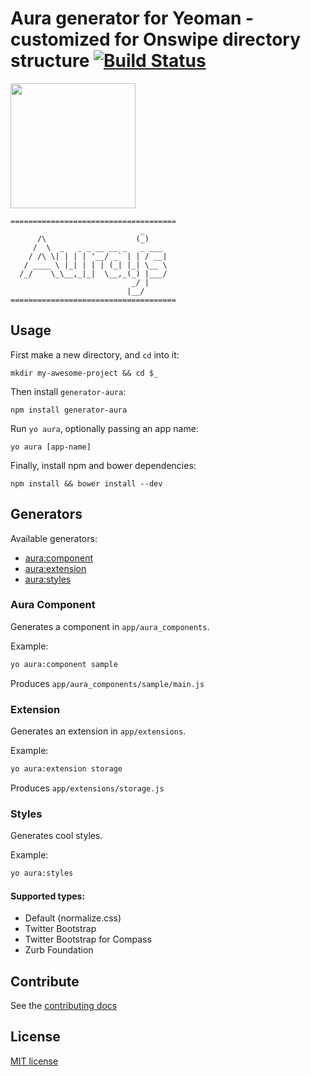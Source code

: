 # Aura generator for Yeoman - customized for Onswipe directory structure [![Build Status](https://secure.travis-ci.org/dotCypress/generator-aura.png?branch=master)](http://travis-ci.org/aurajs/generator-aura)

<img src="http://en.gravatar.com/userimage/3193976/53730a1d436c157bf770c04232c2a72b.png?size=200" width="200px"/>


```
=====================================
                             _
      /\                    (_)
     /  \  _   _ _ __ __ _   _ ___
    / /\ \| | | | '__/ _` | | / __|
   / ____ \ |_| | | | (_| |_| \__ \
  /_/    \_\__,_|_|  \__,_(_) |___/
                           _/ |
                          |__/
=====================================
```

## Usage

First make a new directory, and `cd` into it:
```
mkdir my-awesome-project && cd $_
```

Then install `generator-aura`:
```
npm install generator-aura
```

Run `yo aura`, optionally passing an app name:
```
yo aura [app-name]
```

Finally, install npm and bower dependencies:
```
npm install && bower install --dev
```

## Generators

Available generators:

* [aura:component](#aura_component)
* [aura:extension](#extension)
* [aura:styles](#styles)

### Aura Component
Generates a component in `app/aura_components`.

Example:
```bash
yo aura:component sample
```

Produces `app/aura_components/sample/main.js`

### Extension
Generates an extension in `app/extensions`.

Example:
```bash
yo aura:extension storage
```

Produces `app/extensions/storage.js`

### Styles
Generates cool styles.

Example:
```bash
yo aura:styles
```

#### Supported types:

* Default (normalize.css)
* Twitter Bootstrap
* Twitter Bootstrap for Compass
* Zurb Foundation

## Contribute

See the [contributing docs](https://github.com/yeoman/yeoman/blob/master/contributing.md)

## License

[MIT license](http://opensource.org/licenses/mit-license.php)
